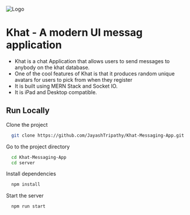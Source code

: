 
![Logo](https://drive.google.com/uc?export=view&id=1DXqbHDnyrBdEO4BmsQNBMae-ksZCY0nO)


# Khat - A modern UI messag application

- Khat is a chat Application that allows users to send messages to anybody on the khat database.
- One of the cool features of Khat is that it produces random unique  avatars for users to pick from when they register  
- It is built using MERN Stack and Socket IO.
- It is iPad and Desktop compatible.


## Run Locally

Clone the project

```bash
  git clone https://github.com/JayashTripathy/Khat-Messaging-App.git
```

Go to the project directory

```bash
  cd Khat-Messaging-App
  cd server
```

Install dependencies

```bash
  npm install
```

Start the server

```bash
  npm run start
```

